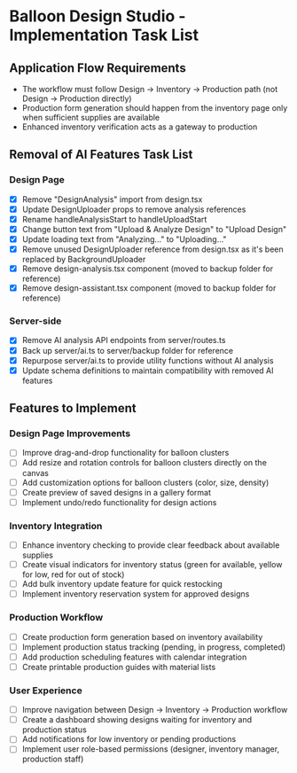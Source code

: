 # Balloon Design Studio - Implementation Task List

## Application Flow Requirements
- The workflow must follow Design → Inventory → Production path (not Design → Production directly)
- Production form generation should happen from the inventory page only when sufficient supplies are available
- Enhanced inventory verification acts as a gateway to production

## Removal of AI Features Task List

### Design Page
- [x] Remove "DesignAnalysis" import from design.tsx
- [x] Update DesignUploader props to remove analysis references
- [x] Rename handleAnalysisStart to handleUploadStart
- [x] Change button text from "Upload & Analyze Design" to "Upload Design"
- [x] Update loading text from "Analyzing..." to "Uploading..."
- [x] Remove unused DesignUploader reference from design.tsx as it's been replaced by BackgroundUploader
- [x] Remove design-analysis.tsx component (moved to backup folder for reference)
- [x] Remove design-assistant.tsx component (moved to backup folder for reference)

### Server-side
- [x] Remove AI analysis API endpoints from server/routes.ts
- [x] Back up server/ai.ts to server/backup folder for reference
- [x] Repurpose server/ai.ts to provide utility functions without AI analysis
- [x] Update schema definitions to maintain compatibility with removed AI features

## Features to Implement

### Design Page Improvements
- [ ] Improve drag-and-drop functionality for balloon clusters
- [ ] Add resize and rotation controls for balloon clusters directly on the canvas
- [ ] Add customization options for balloon clusters (color, size, density)
- [ ] Create preview of saved designs in a gallery format
- [ ] Implement undo/redo functionality for design actions

### Inventory Integration
- [ ] Enhance inventory checking to provide clear feedback about available supplies
- [ ] Create visual indicators for inventory status (green for available, yellow for low, red for out of stock)
- [ ] Add bulk inventory update feature for quick restocking
- [ ] Implement inventory reservation system for approved designs

### Production Workflow
- [ ] Create production form generation based on inventory availability
- [ ] Implement production status tracking (pending, in progress, completed)
- [ ] Add production scheduling features with calendar integration
- [ ] Create printable production guides with material lists

### User Experience
- [ ] Improve navigation between Design → Inventory → Production workflow
- [ ] Create a dashboard showing designs waiting for inventory and production status
- [ ] Add notifications for low inventory or pending productions
- [ ] Implement user role-based permissions (designer, inventory manager, production staff)